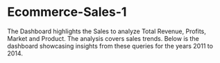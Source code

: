 # Ecommerce-Sales-1
The Dashboard highlights the Sales to analyze Total Revenue, Profits, Market and Product. The analysis covers sales trends. Below is the dashboard showcasing insights from these queries for the years 2011 to 2014.
